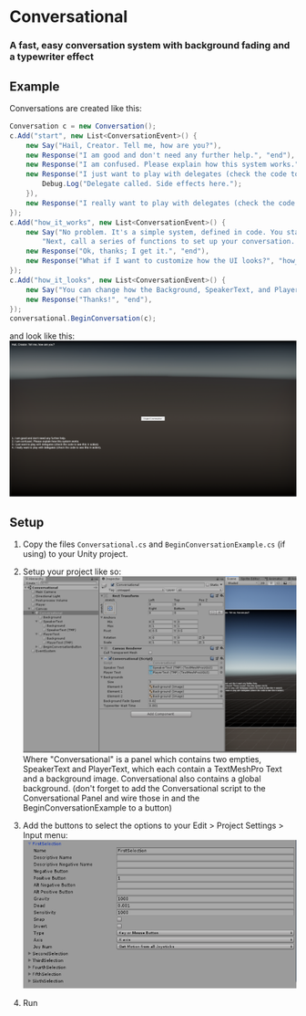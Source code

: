 # Conversational
### A fast, easy conversation system with background fading and a typewriter effect

## Example
Conversations are created like this:
```cs
Conversation c = new Conversation();
c.Add("start", new List<ConversationEvent>() {
    new Say("Hail, Creator. Tell me, how are you?"),
    new Response("I am good and don't need any further help.", "end"),
    new Response("I am confused. Please explain how this system works.", "how_it_works"),
    new Response("I just want to play with delegates (check the code to see this in action).", "end", delegate {
        Debug.Log("Delegate called. Side effects here.");
    }),
    new Response("I really want to play with delegates (check the code to see this in action).", "end", OnSelect),
});
c.Add("how_it_works", new List<ConversationEvent>() {
    new Say("No problem. It's a simple system, defined in code. You start by adding the Conversational Prefab to your Canvas. " +
        "Next, call a series of functions to set up your conversation. You can see how this example works in the BeginConversationExample.cs"),
    new Response("Ok, thanks; I get it.", "end"),
    new Response("What if I want to customize how the UI looks?", "how_it_looks"),
});
c.Add("how_it_looks", new List<ConversationEvent>() {
    new Say("You can change how the Background, SpeakerText, and PlayerText children of the Conversational prefab look using the standard Unity UI tools."),
    new Response("Thanks!", "end"),
});
conversational.BeginConversation(c);
```

and look like this:
![Example Image](Example1.png)


## Setup
1. Copy the files `Conversational.cs` and `BeginConversationExample.cs` (if using) to your Unity project.

2. Setup your project like so:
![Canvas Setup](Setup1.png)
Where "Conversational" is a panel which contains two empties, SpeakerText and PlayerText, which each contain a TextMeshPro Text and a background image. Conversational also contains a global background.
(don't forget to add the Conversational script to the Conversational Panel and wire those in and the BeginConversationExample to a button)

3. Add the buttons to select the options to your Edit > Project Settings > Input menu:
![Canvas Setup](Setup2.png)

4. Run
